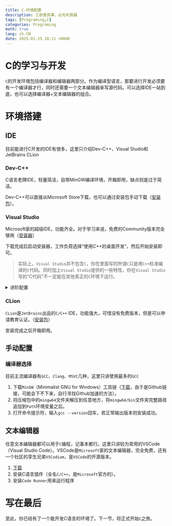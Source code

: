 ```yaml
---
title: C-环境配置
description: 工欲善其事，必先利其器
tags: [Programing,C]
categories: Programing
math: true
lang: zh-CN
date: 2025-01-25 18:11 +0800
--- 
```


# C的学习与开发

`C`的开发环境包括编译器和编辑器两部分。作为编译型语言，那要进行开发必须要有一个编译器才行，同时还需要一个文本编辑器来写源代码。可以选择IDE一站到底，也可以选择编译器+文本编辑器的组合。

# 环境搭建

## IDE

目前能进行C开发的IDE有很多，这里只介绍Dev-C++、Visual Studio和JetBrains CLion

### Dev-C++

C语言老牌IDE，轻量简洁，自带MinGW编译环境，开箱即用，缺点则是过于简洁。

Dev-C++可以直接从Microsoft Store下载，也可以通过安装包手动下载（[安装包](https://sourceforge.net/projects/orwelldevcpp/files/Setup%20Releases/)）。

### Visual Studio

Microsoft家的超级IDE，功能齐全。对于学习来说，免费的Community版本完全够用（[安装器](https://visualstudio.microsoft.com/thank-you-downloading-visual-studio/?sku=Community&channel=Release&version=VS2022&source=VSLandingPage&cid=2030&passive=false)）

下载完成后启动安装器，工作负荷选择“使用C++的桌面开发”，然后开始安装即可。

> 实际上，`Visual Studio`并不包含`C`，你在里面写的所谓`C`只是用`C++`标准编译的`C`代码。同时加上`Visual Studio`提供的一些特性，你在`Visual Studio`写的“C代码”不一定能在其他真正的`C`环境下运行。

<Details>
<Summary>进阶配置</Summary>
安装VS含MSVC命令行工具，如需使用该命令行工具则需手动配置。

1. 找到你的VS安装目录，进入`VC/Tools/MSVC/<版本号>`文件夹。

![MSVCPath](https://c-environment.shigure.link/MSVCPath.jpg)

2. 进入`bin/Hostx64/x64`文件夹，复制完整文件夹路径（单击资源管理器上方地址栏的空白部分即可复制），然后追加到系统环境变量`Path`的末尾。

![HostPath](https://c-environment.shigure.link/CPHotsPath.jpg)

3. 回到`VC/Tools/MSVC/<版本号>`文件夹，复制`include`文件夹完整路径，添加新环境变量`INCLUDE`填入刚刚复制的路径。
4. 进入`lib/x64`文件夹，复制文件夹完整路径，添加新环境变量`LIB`填入刚刚复制的路径。
5. 找到`Windows Kits`安装目录，进入，选择对应Windows版本的文件夹，比如`Windows Kits/10`。

![WinKitPath](https://c-environment.shigure.link/WinKitPath.jpg)

6. 进入`Include\<版本号，建议选最新>`文件夹，依次复制`ucrt`、`um`、`winrt`三个文件夹的完整路径并追加到步骤3的`INCLUDE`环境变量后

![WKIncludeFolder](https://c-environment.shigure.link/WKIncludeFolder.jpg)

7. 回到起始目录，进入`Lib\<版本号，建议选最新>`文件夹，依次复制`ucrt/x64`、`um/x64`两个个文件夹的完整路径并追加到步骤4的`LIB`环境变量后

![WKLibFolder](https://c-environment.shigure.link/WKLibFolder.jpg)

8. 打开命令提示符，输入`cl`回车，若正常输出版本及提示信息则配置成功。

然后就可以在命令行使用MSVC编译器（cl）了。
</Details>

### CLion

`CLion`是`JetBrains`出品的`C/C++` IDE，功能强大，可惜没有免费版本，但是可以申请教育认证。（[安装包](https://www.jetbrains.com/clion/download/#section=windows)）

安装完成之后开箱即用。

## 手动配置

### 编译器选择

目前主流编译器有`GCC`、`Clang`、`MSVC`几种，这里只讲使用最多的`GCC`

1. 下载`MinGW`（Minimalist GNU for Windows）工具链（[下载](https://github.com/brechtsanders/winlibs_mingw/releases/download/14.2.0posix-19.1.1-12.0.0-msvcrt-r2/winlibs-x86_64-posix-seh-gcc-14.2.0-llvm-19.1.1-mingw-w64msvcrt-12.0.0-r2.zip)，由于是Github链接，可能会下不下来，自行寻找Github加速的方法）。
2. 将压缩包中的`mingw64`文件夹解压到任意地方，将`mingw64/bin`文件夹完整路径追加到`Path`环境变量之后。
3. 打开命令提示符，输入`gcc --version`回车，若正常输出版本则安装成功。

## 文本编辑器

任意文本编辑器都可以用于`C`编程，记事本都行。这里只讲较为常用的VSCode（Visual Studio Code）。VSCode是`Microsoft`家的文本编辑器，完全免费，还有一个社区的孪生兄弟`VSCodium`，是`VSCode`的开源版本。

1. [下载](https://code.visualstudio.com/docs/?dv=win64user)
2. 安装C语言插件（全名`C/C++`，是`Microsoft`官方的）。
3. 安装`Code Runner`用来运行程序

# 写在最后

至此，你已经有了一个能开发C语言的环境了。下一节，将正式开始`C`之旅。